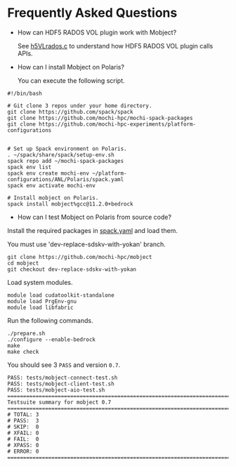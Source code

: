# Frequently Asked Questions

* How can HDF5 RADOS VOL plugin work with Mobject?

  See [h5VLrados.c](https://github.com/HDFGroup/vol-rados/blob/master/src/H5VLrados.c) to understand how HDF5 RADOS VOL plugin calls APIs.

* How can I install Mobject on Polaris?

  You can execute the following script.
```
#!/bin/bash                                                                     

# Git clone 3 repos under your home directory.                                  
git clone https://github.com/spack/spack
git clone https://github.com/mochi-hpc/mochi-spack-packages
git clone https://github.com/mochi-hpc-experiments/platform-configurations


# Set up Spack environment on Polaris.                                          
. ~/spack/share/spack/setup-env.sh
spack repo add ~/mochi-spack-packages
spack env list
spack env create mochi-env ~/platform-configurations/ANL/Polaris/spack.yaml
spack env activate mochi-env

# Install mobject on Polaris.                                                   
spack install mobject%gcc@11.2.0+bedrock
```

* How can I test Mobject on Polaris from source code?

Install the required packages in [spack.yaml](../spack.yaml) and load them.

You must use 'dev-replace-sdskv-with-yokan' branch.
```
git clone https://github.com/mochi-hpc/mobject
cd mobject
git checkout dev-replace-sdskv-with-yokan
```

Load system modules.
```
module load cudatoolkit-standalone
module load PrgEnv-gnu
module load libfabric
```

Run the following commands.
```
./prepare.sh
./configure --enable-bedrock
make
make check
```

You should see 3 `PASS` and version `0.7`.

```
PASS: tests/mobject-connect-test.sh
PASS: tests/mobject-client-test.sh
PASS: tests/mobject-aio-test.sh
============================================================================
Testsuite summary for mobject 0.7
============================================================================
# TOTAL: 3
# PASS:  3
# SKIP:  0
# XFAIL: 0
# FAIL:  0
# XPASS: 0
# ERROR: 0
============================================================================
```
